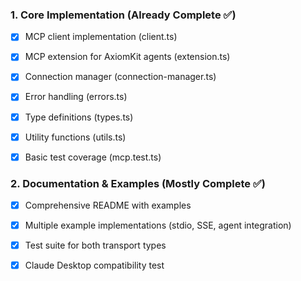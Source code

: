 ### **1. Core Implementation (Already Complete ✅)**

- [x]  MCP client implementation (client.ts)
- [x]  MCP extension for AxiomKit agents (extension.ts)
- [x]  Connection manager (connection-manager.ts)
- [x]  Error handling (errors.ts)
- [x]  Type definitions (types.ts)
- [x]  Utility functions (utils.ts)
- [x]  Basic test coverage (mcp.test.ts)


### **2. Documentation & Examples (Mostly Complete ✅)**

- [x]  Comprehensive README with examples
- [x]  Multiple example implementations (stdio, SSE, agent integration)
- [x]  Test suite for both transport types
- [x]  Claude Desktop compatibility test

